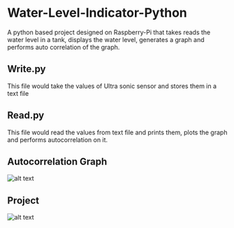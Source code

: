 # Water-Level-Indicator-Python
A python based project designed on Raspberry-Pi that takes reads the water level in a tank, displays the water level, generates a graph and performs auto correlation of the graph.

## Write.py
This file would take the values of Ultra sonic sensor and stores them in a text file

## Read.py
This file would read the values from text file and prints them, plots the graph and performs autocorrelation on it.

## Autocorrelation Graph
![alt text](https://github.com/syedmurtazali/Water-Level-Indicator-Python/blob/main/Autocorrelation_graph.png)

## Project
![alt text](https://github.com/syedmurtazali/Water-Level-Indicator-Python/blob/main/Hardware_Image.png)

